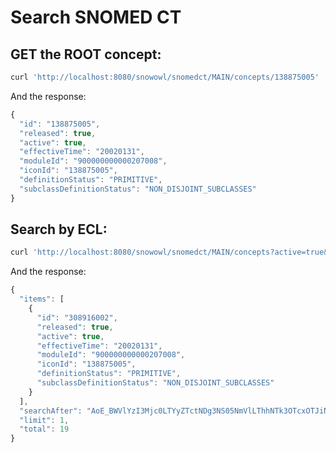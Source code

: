 # Search SNOMED CT

## GET the ROOT concept:

```bash
curl 'http://localhost:8080/snowowl/snomedct/MAIN/concepts/138875005'
```

And the response:

```javascript
{
  "id": "138875005",
  "released": true,
  "active": true,
  "effectiveTime": "20020131",
  "moduleId": "900000000000207008",
  "iconId": "138875005",
  "definitionStatus": "PRIMITIVE",
  "subclassDefinitionStatus": "NON_DISJOINT_SUBCLASSES"
}
```

## Search by ECL:

```bash
curl 'http://localhost:8080/snowowl/snomedct/MAIN/concepts?active=true&ecl=%3C&#33;138875005&limit=1'
```

And the response:

```javascript
{
  "items": [
    {
      "id": "308916002",
      "released": true,
      "active": true,
      "effectiveTime": "20020131",
      "moduleId": "900000000000207008",
      "iconId": "138875005",
      "definitionStatus": "PRIMITIVE",
      "subclassDefinitionStatus": "NON_DISJOINT_SUBCLASSES"
    }
  ],
  "searchAfter": "AoE_BWVlYzI3Mjc0LTYyZTctNDg3NS05NmVlLThhNTk3OTcxOTJiNw==",
  "limit": 1,
  "total": 19
}
```
